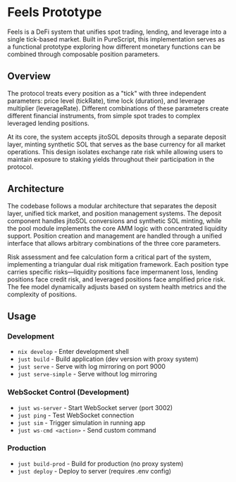 # Feels Prototype

Feels is a DeFi system that unifies spot trading, lending, and leverage into a single tick-based market. Built in PureScript, this implementation serves as a functional prototype exploring how different monetary functions can be combined through composable position parameters.

## Overview

The protocol treats every position as a "tick" with three independent parameters: price level (tickRate), time lock (duration), and leverage multiplier (leverageRate). Different combinations of these parameters create different financial instruments, from simple spot trades to complex leveraged lending positions.

At its core, the system accepts jitoSOL deposits through a separate deposit layer, minting synthetic SOL that serves as the base currency for all market operations. This design isolates exchange rate risk while allowing users to maintain exposure to staking yields throughout their participation in the protocol.

## Architecture

The codebase follows a modular architecture that separates the deposit layer, unified tick market, and position management systems. The deposit component handles jitoSOL conversions and synthetic SOL minting, while the pool module implements the core AMM logic with concentrated liquidity support. Position creation and management are handled through a unified interface that allows arbitrary combinations of the three core parameters.

Risk assessment and fee calculation form a critical part of the system, implementing a triangular dual risk mitigation framework. Each position type carries specific risks—liquidity positions face impermanent loss, lending positions face credit risk, and leveraged positions face amplified price risk. The fee model dynamically adjusts based on system health metrics and the complexity of positions.

## Usage

### Development
- `nix develop` - Enter development shell
- `just build` - Build application (dev version with proxy system)
- `just serve` - Serve with log mirroring on port 9000
- `just serve-simple` - Serve without log mirroring

### WebSocket Control (Development)
- `just ws-server` - Start WebSocket server (port 3002)
- `just ping` - Test WebSocket connection
- `just sim` - Trigger simulation in running app
- `just ws-cmd <action>` - Send custom command

### Production
- `just build-prod` - Build for production (no proxy system)
- `just deploy` - Deploy to server (requires .env config)
